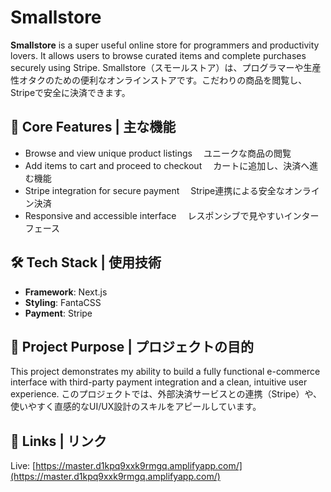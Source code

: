 
# Smallstore

**Smallstore** is a super useful online store for programmers and productivity lovers. It allows users to browse curated items and complete purchases securely using Stripe.
Smallstore（スモールストア）は、プログラマーや生産性オタクのための便利なオンラインストアです。こだわりの商品を閲覧し、Stripeで安全に決済できます。

## 🔧 Core Features | 主な機能

* Browse and view unique product listings
  　ユニークな商品の閲覧
* Add items to cart and proceed to checkout
  　カートに追加し、決済へ進む機能
* Stripe integration for secure payment
  　Stripe連携による安全なオンライン決済
* Responsive and accessible interface
  　レスポンシブで見やすいインターフェース

## 🛠 Tech Stack | 使用技術

* **Framework**: Next.js
* **Styling**: FantaCSS
* **Payment**: Stripe

## 📌 Project Purpose | プロジェクトの目的

This project demonstrates my ability to build a fully functional e-commerce interface with third-party payment integration and a clean, intuitive user experience.
このプロジェクトでは、外部決済サービスとの連携（Stripe）や、使いやすく直感的なUI/UX設計のスキルをアピールしています。

## 🔗 Links | リンク

Live: [https://master.d1kpq9xxk9rmgq.amplifyapp.com/](https://master.d1kpq9xxk9rmgq.amplifyapp.com/)
